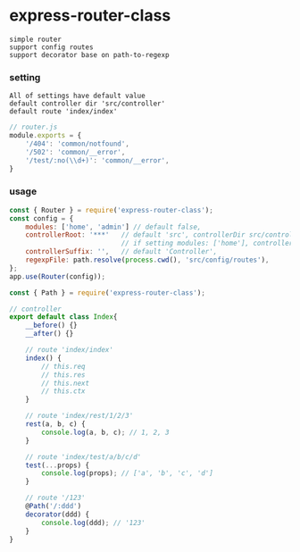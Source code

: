 # express-router-class

    simple router
    support config routes
    support decorator base on path-to-regexp

### setting

    All of settings have default value
    default controller dir 'src/controller'
    default route 'index/index'

```js
// router.js
module.exports = {
    '/404': 'common/notfound',
    '/502': 'common/__error',
    '/test/:no(\\d+)': 'common/__error',
}
```

### usage
```js
const { Router } = require('express-router-class');
const config = {
    modules: ['home', 'admin'] // default false,
    controllerRoot: '***'   // default 'src', controllerDir src/controller
                            // if setting modules: ['home'], controllerDir will transform to ['src/home/controller']
    controllerSuffix: '',   // default 'Controller',
    regexpFile: path.resolve(process.cwd(), 'src/config/routes'),       // default null,
};
app.use(Router(config));
```

```js
const { Path } = require('express-router-class');

// controller
export default class Index{
    __before() {}
    __after() {}

    // route 'index/index'
    index() {
        // this.req
        // this.res
        // this.next
        // this.ctx
    }

    // route 'index/rest/1/2/3'
    rest(a, b, c) {
        console.log(a, b, c); // 1, 2, 3
    }

    // route 'index/test/a/b/c/d'
    test(...props) {
        console.log(props); // ['a', 'b', 'c', 'd']
    }

    // route '/123'
    @Path('/:ddd')
    decorator(ddd) {
        console.log(ddd); // '123'
    }
}
```